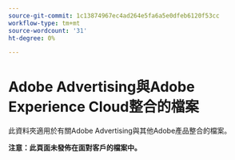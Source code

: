 ```yaml
---
source-git-commit: 1c13874967ec4ad264e5fa6a5e0dfeb6120f53cc
workflow-type: tm+mt
source-wordcount: '31'
ht-degree: 0%

---
```

# Adobe Advertising與Adobe Experience Cloud整合的檔案

此資料夾適用於有關Adobe Advertising與其他Adobe產品整合的檔案。

**注意：此頁面未發佈在面對客戶的檔案中。**
